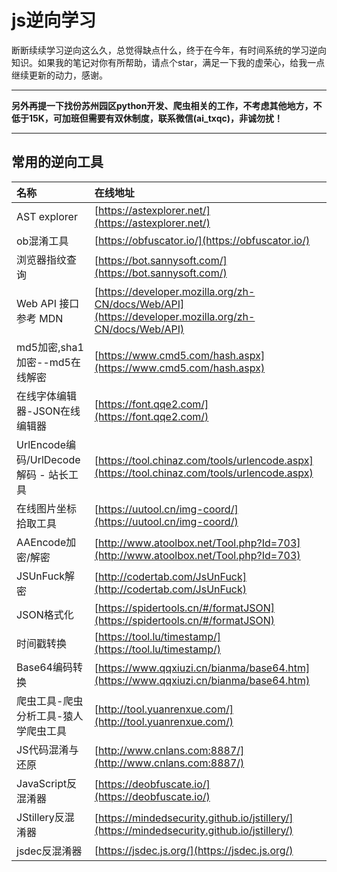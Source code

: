 # js逆向学习
断断续续学习逆向这么久，总觉得缺点什么，终于在今年，有时间系统的学习逆向知识。如果我的笔记对你有所帮助，请点个star，满足一下我的虚荣心，给我一点继续更新的动力，感谢。

***
**另外再提一下找份苏州园区python开发、爬虫相关的工作，不考虑其他地方，不低于15K，可加班但需要有双休制度，联系微信(ai_txqc)，非诚勿扰！**
***

## 常用的逆向工具

| 名称                             | 在线地址 
|:-------------------------------| :----- 
| AST explorer                   | [https://astexplorer.net/](https://astexplorer.net/)
| ob混淆工具                         | [https://obfuscator.io/](https://obfuscator.io/)
| 浏览器指纹查询                        | [https://bot.sannysoft.com/](https://bot.sannysoft.com/)
| Web API 接口参考 MDN               | [https://developer.mozilla.org/zh-CN/docs/Web/API](https://developer.mozilla.org/zh-CN/docs/Web/API)
| md5加密,sha1加密--md5在线解密          | [https://www.cmd5.com/hash.aspx](https://www.cmd5.com/hash.aspx)
| 在线字体编辑器-JSON在线编辑器              | [https://font.qqe2.com/](https://font.qqe2.com/)
| UrlEncode编码/UrlDecode解码 - 站长工具 | [https://tool.chinaz.com/tools/urlencode.aspx](https://tool.chinaz.com/tools/urlencode.aspx)
| 在线图片坐标拾取工具                     | [https://uutool.cn/img-coord/](https://uutool.cn/img-coord/)
| AAEncode加密/解密                  | [http://www.atoolbox.net/Tool.php?Id=703](http://www.atoolbox.net/Tool.php?Id=703)
| JSUnFuck解密                     | [http://codertab.com/JsUnFuck](http://codertab.com/JsUnFuck)
| JSON格式化                        | [https://spidertools.cn/#/formatJSON](https://spidertools.cn/#/formatJSON)
| 时间戳转换                          | [https://tool.lu/timestamp/](https://tool.lu/timestamp/)
| Base64编码转换                     | [https://www.qqxiuzi.cn/bianma/base64.htm](https://www.qqxiuzi.cn/bianma/base64.htm)
| 爬虫工具-爬虫分析工具-猿人学爬虫工具            | [http://tool.yuanrenxue.com/](http://tool.yuanrenxue.com/)
| JS代码混淆与还原                      | [http://www.cnlans.com:8887/](http://www.cnlans.com:8887/)
| JavaScript反混淆器                 | [https://deobfuscate.io/](https://deobfuscate.io/)
| JStillery反混淆器                  | [https://mindedsecurity.github.io/jstillery/](https://mindedsecurity.github.io/jstillery/)
| jsdec反混淆器                      | [https://jsdec.js.org/](https://jsdec.js.org/)